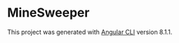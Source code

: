 # MineSweeper

This project was generated with [Angular CLI](https://github.com/angular/angular-cli) version 8.1.1.